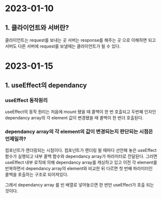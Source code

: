 # 2023-01-10

## 1. 클라이언트와 서버란?

클라이언트는 request를 보내는 곳 
서버는 response를 해주는 곳
으로 이해하면 되고 서버도 다른 서버에 request를 보낼때는 클라이언트가 될 수 있다.

# 2023-01-15

## 1. useEffect의 dependancy 

### useEffect 동작원리

useEffect의 동작 원리는 처음에 mount 됐을 때 콜백이 한 번 호출되고 두번째 인자인 dependancy array의 각 element 값이 변경됐을 때 콜백이 한 번더 호출된다.

### dependancy array의 각 element의 값이 변경되는지 판단되는 시점은 언제일까?

컴포넌트가 랜더링되는 시점이다. 
컴포넌트가 랜더링 될 때마다 선언해 놓은 useEffect함수가 실행되고 내부 콜백 함수와 dependancy array가 파라미터로 전달된다. 그러면 useEffect 내부 로직에 의해 
dependancy array를 캐싱하고 있고 이전 각 element를 반복하면서 dependancy array의 element와 비교한 뒤 다르면 첫 번째 파라미터인 콜백을 호출하는 구조로 되어져있다.

그래서 dependancy array 를 빈 배열로 넣어놓으면 한 번만 useEffect가 호출 되는것이다.

